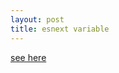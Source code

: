 ```yaml
---
layout: post
title: esnext variable
---
```


[see here](https://medium.com/@jackiepark_45481/esnext-variable-35d9e075b8c3#.crqji0cbo)
